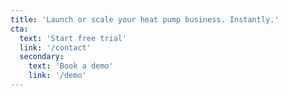 ```yaml
---
title: 'Launch or scale your heat pump business. Instantly.'
cta:
  text: 'Start free trial'
  link: '/contact'
  secondary:
    text: 'Book a demo'
    link: '/demo'
---
```

